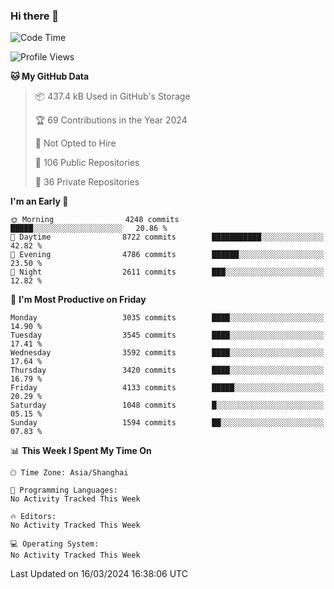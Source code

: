 ### Hi there 👋

<!--
**qbosen/qbosen** is a ✨ _special_ ✨ repository because its `README.md` (this file) appears on your GitHub profile.

Here are some ideas to get you started:

- 🔭 I’m currently working on ...
- 🌱 I’m currently learning ...
- 👯 I’m looking to collaborate on ...
- 🤔 I’m looking for help with ...
- 💬 Ask me about ...
- 📫 How to reach me: ...
- 😄 Pronouns: ...
- ⚡ Fun fact: ...
-->

<!--START_SECTION:waka-->
![Code Time](http://img.shields.io/badge/Code%20Time-2%2C111%20hrs%2036%20mins-blue)

![Profile Views](http://img.shields.io/badge/Profile%20Views-0-blue)

**🐱 My GitHub Data** 

> 📦 437.4 kB Used in GitHub's Storage 
 > 
> 🏆 69 Contributions in the Year 2024
 > 
> 🚫 Not Opted to Hire
 > 
> 📜 106 Public Repositories 
 > 
> 🔑 36 Private Repositories 
 > 
**I'm an Early 🐤** 

```text
🌞 Morning                4248 commits        █████░░░░░░░░░░░░░░░░░░░░   20.86 % 
🌆 Daytime                8722 commits        ███████████░░░░░░░░░░░░░░   42.82 % 
🌃 Evening                4786 commits        ██████░░░░░░░░░░░░░░░░░░░   23.50 % 
🌙 Night                  2611 commits        ███░░░░░░░░░░░░░░░░░░░░░░   12.82 % 
```
📅 **I'm Most Productive on Friday** 

```text
Monday                   3035 commits        ████░░░░░░░░░░░░░░░░░░░░░   14.90 % 
Tuesday                  3545 commits        ████░░░░░░░░░░░░░░░░░░░░░   17.41 % 
Wednesday                3592 commits        ████░░░░░░░░░░░░░░░░░░░░░   17.64 % 
Thursday                 3420 commits        ████░░░░░░░░░░░░░░░░░░░░░   16.79 % 
Friday                   4133 commits        █████░░░░░░░░░░░░░░░░░░░░   20.29 % 
Saturday                 1048 commits        █░░░░░░░░░░░░░░░░░░░░░░░░   05.15 % 
Sunday                   1594 commits        ██░░░░░░░░░░░░░░░░░░░░░░░   07.83 % 
```


📊 **This Week I Spent My Time On** 

```text
🕑︎ Time Zone: Asia/Shanghai

💬 Programming Languages: 
No Activity Tracked This Week

🔥 Editors: 
No Activity Tracked This Week

💻 Operating System: 
No Activity Tracked This Week
```


 Last Updated on 16/03/2024 16:38:06 UTC
<!--END_SECTION:waka-->
